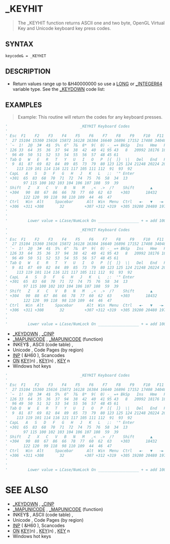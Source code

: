 # _KEYHIT
> The _KEYHIT function returns ASCII one and two byte, OpenGL Virtual Key and Unicode keyboard key press codes.

## SYNTAX
`keycode& = _KEYHIT`

## DESCRIPTION
* Return values range up to &H40000000 so use a [LONG](LONG.md) or [_INTEGER64](_INTEGER64.md) variable type. See the [_KEYDOWN](_KEYDOWN.md) code list:


## EXAMPLES
> Example: This routine will return the codes for any keyboard presses.

```vb
'                                _KEYHIT Keyboard Codes
'
' Esc  F1    F2    F3    F4    F5    F6    F7    F8    F9    F10   F11   F12   Sys  ScL Pause
'  27 15104 15360 15616 15872 16128 16384 16640 16896 17152 17408 34048 34304 +316 +302 +019
' `~  1!  2@  3#  4$  5%  6^  7&  8*  9(  0) -_ =+ BkSp   Ins   Hme   PUp   NumL   /     *    -
' 126 33  64  35  36  37  94  38  42  40  41 95 43   8   20992 18176 18688 +300   47    42   45
'  96 49  50  51  52  53  54  55  56  57  48 45 61
' Tab Q   W   E   R   T   Y   U   I   O   P  [{  ]}  \|   Del   End   PDn   7Hme  8/▲   9PU   + 
'  9  81  87  69  82  84  89  85  73  79  80 123 125 124 21248 20224 20736 18176 18432 18688 43
'    113 119 101 114 116 121 117 105 111 112  91  93  92                    55    56    57 
' CapL   A   S   D   F   G   H   J   K   L   ;:  '" Enter                   4/◄-   5    6/-►
' +301  65  83  68  70  71  72  74  75  76  58  34  13                     19200 19456 19712  E
'       97 115 100 102 103 104 106 107 108  59  39                          52    53    54    n
' Shift   Z   X   C   V   B   N   M   ,<  .>  /?    Shift       ▲           1End  2/▼   3PD   t
' +304   90  88  67  86  66  78  77  60  62  63    +303       18432        20224 20480 20736  e
'       122 120  99 118  98 110 109  44  46  47                             49    50    51    r
' Ctrl   Win  Alt     Spacebar      Alt  Win  Menu  Ctrl   ◄-   ▼   -►      0Ins        .Del 
' +306  +311 +308       32         +307 +312 +319  +305 19200 20480 19712  20992       21248 13
'                                                                           48          46
'
'         Lower value = LCase/NumLock On __________________ + = add 100000
```


```vb
'                                _KEYHIT Keyboard Codes
'
' Esc  F1    F2    F3    F4    F5    F6    F7    F8    F9    F10   F11   F12   Sys  ScL Pause
'  27 15104 15360 15616 15872 16128 16384 16640 16896 17152 17408 34048 34304 +316 +302 +019
' `~  1!  2@  3#  4$  5%  6^  7&  8*  9(  0) -_ =+ BkSp   Ins   Hme   PUp   NumL   /     *    -
' 126 33  64  35  36  37  94  38  42  40  41 95 43   8   20992 18176 18688 +300   47    42   45
'  96 49  50  51  52  53  54  55  56  57  48 45 61
' Tab Q   W   E   R   T   Y   U   I   O   P  [{  ]}  \|   Del   End   PDn   7Hme  8/▲   9PU   + 
'  9  81  87  69  82  84  89  85  73  79  80 123 125 124 21248 20224 20736 18176 18432 18688 43
'    113 119 101 114 116 121 117 105 111 112  91  93  92                    55    56    57 
' CapL   A   S   D   F   G   H   J   K   L   ;:  '" Enter                   4/◄-   5    6/-►
' +301  65  83  68  70  71  72  74  75  76  58  34  13                     19200 19456 19712  E
'       97 115 100 102 103 104 106 107 108  59  39                          52    53    54    n
' Shift   Z   X   C   V   B   N   M   ,<  .>  /?    Shift       ▲           1End  2/▼   3PD   t
' +304   90  88  67  86  66  78  77  60  62  63    +303       18432        20224 20480 20736  e
'       122 120  99 118  98 110 109  44  46  47                             49    50    51    r
' Ctrl   Win  Alt     Spacebar      Alt  Win  Menu  Ctrl   ◄-   ▼   -►      0Ins        .Del 
' +306  +311 +308       32         +307 +312 +319  +305 19200 20480 19712  20992       21248 13
'                                                                           48          46
'
'         Lower value = LCase/NumLock On __________________ + = add 100000
```

* [_KEYDOWN](_KEYDOWN.md) , [_CINP](_CINP.md)
* [_MAPUNICODE](_MAPUNICODE.md) , [_MAPUNICODE](_MAPUNICODE.md) (function)
* INKEY$ , ASCII (code table) ,
* Unicode , Code Pages (by region)
* [INP](INP.md) ( &H60 ), Scancodes
* [ON](ON.md) [KEY](KEY.md)(n) , [KEY](KEY.md)(n) , [KEY](KEY.md) n
* Windows hot keys

```vb
'                                _KEYHIT Keyboard Codes
'
' Esc  F1    F2    F3    F4    F5    F6    F7    F8    F9    F10   F11   F12   Sys  ScL Pause
'  27 15104 15360 15616 15872 16128 16384 16640 16896 17152 17408 34048 34304 +316 +302 +019
' `~  1!  2@  3#  4$  5%  6^  7&  8*  9(  0) -_ =+ BkSp   Ins   Hme   PUp   NumL   /     *    -
' 126 33  64  35  36  37  94  38  42  40  41 95 43   8   20992 18176 18688 +300   47    42   45
'  96 49  50  51  52  53  54  55  56  57  48 45 61
' Tab Q   W   E   R   T   Y   U   I   O   P  [{  ]}  \|   Del   End   PDn   7Hme  8/▲   9PU   + 
'  9  81  87  69  82  84  89  85  73  79  80 123 125 124 21248 20224 20736 18176 18432 18688 43
'    113 119 101 114 116 121 117 105 111 112  91  93  92                    55    56    57 
' CapL   A   S   D   F   G   H   J   K   L   ;:  '" Enter                   4/◄-   5    6/-►
' +301  65  83  68  70  71  72  74  75  76  58  34  13                     19200 19456 19712  E
'       97 115 100 102 103 104 106 107 108  59  39                          52    53    54    n
' Shift   Z   X   C   V   B   N   M   ,<  .>  /?    Shift       ▲           1End  2/▼   3PD   t
' +304   90  88  67  86  66  78  77  60  62  63    +303       18432        20224 20480 20736  e
'       122 120  99 118  98 110 109  44  46  47                             49    50    51    r
' Ctrl   Win  Alt     Spacebar      Alt  Win  Menu  Ctrl   ◄-   ▼   -►      0Ins        .Del 
' +306  +311 +308       32         +307 +312 +319  +305 19200 20480 19712  20992       21248 13
'                                                                           48          46
'
'         Lower value = LCase/NumLock On __________________ + = add 100000
```



# SEE ALSO
* [_KEYDOWN](_KEYDOWN.md) , [_CINP](_CINP.md)
* [_MAPUNICODE](_MAPUNICODE.md) , [_MAPUNICODE](_MAPUNICODE.md) (function)
* INKEY$ , ASCII (code table) ,
* Unicode , Code Pages (by region)
* [INP](INP.md) ( &H60 ), Scancodes
* [ON](ON.md) [KEY](KEY.md)(n) , [KEY](KEY.md)(n) , [KEY](KEY.md) n
* Windows hot keys

